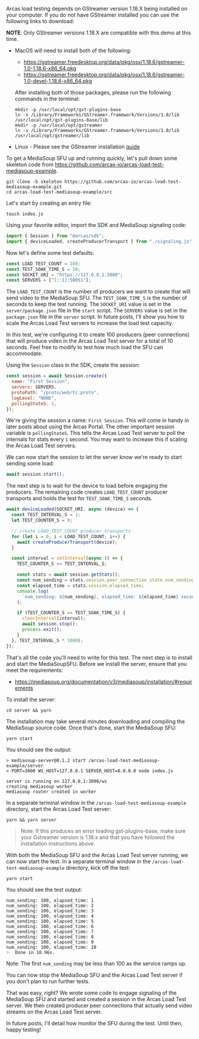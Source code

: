 Arcas load testing depends on GStreamer version 1.18.X being installed on your computer. If you do not have GStreamer installed you can use the following links to download:

**NOTE**: Only GStreamer versions 1.18.X are compatible with this demo at this time.

- MacOS will need to install both of the following:
  - https://gstreamer.freedesktop.org/data/pkg/osx/1.18.6/gstreamer-1.0-1.18.6-x86_64.pkg
  - https://gstreamer.freedesktop.org/data/pkg/osx/1.18.6/gstreamer-1.0-devel-1.18.6-x86_64.pkg
  
  After installing both of those packages, please run the following commands in the terminal:
  ```
  mkdir -p /usr/local/opt/gst-plugins-base
  ln -s /Library/Frameworks/GStreamer.framework/Versions/1.0/lib /usr/local/opt/gst-plugins-base/lib
  mkdir -p /usr/local/opt/gstreamer
  ln -s /Library/Frameworks/GStreamer.framework/Versions/1.0/lib /usr/local/opt/gstreamer/lib
  ```

- Linux - Please see the GStreamer installation [guide](https://gstreamer.freedesktop.org/documentation/installing/on-linux.html?gi-language=c)

To get a MediaSoup SFU up and running quickly, let's pull down some skeleton code from https://github.com/arcas-io/arcas-load-test-mediasoup-example.

```shell
git clone -b skeleton https://github.com/arcas-io/arcas-load-test-mediasoup-example.git
cd arcas-load-test-mediasoup-example/src
```

Let's start by creating an entry file:

```shell
touch index.js
```

Using your favorite editor, import the SDK and MediaSoup signaling code:

```js
import { Session } from "@arcas/sdk";
import { deviceLoaded, createProducerTransport } from "./signaling.js";
```

Now let's define some test defaults:

```js
const LOAD_TEST_COUNT = 100;
const TEST_SOAK_TIME_S = 10;
const SOCKET_URI = "https://127.0.0.1:3000";
const SERVERS = ["[::1]:50051"];
```

The `LOAD_TEST_COUNT` is the number of producers we want to create that will send video to the MediaSoup SFU.
The `TEST_SOAK_TIME_S` is the number of seconds to keep the test running.
The `SOCKET_URI` value is set in the `server/package.json` file in the `start` script.
The `SERVERS` value is set in the `package.json` file in the `server` script.  In future posts, I'll show you how
to scale the Arcas Load Test servers to increase the load test capacity.

In this test, we're configuring it to create 100 producers (peer connections) that will produce video in the
Arcas Load Test server for a total of 10 seconds.  Feel free to modify to test how much load the SFU can accommodate.

Using the `Session` class in the SDK, create the session:

```js
const session = await Session.create({
  name: "First Session",
  servers: SERVERS,
  protoPath: "/proto/webrtc.proto",
  logLevel: "NONE",
  pollingStateS: 1,
});
```

We're giving the session a name: `First Session`.  This will come in handy in later posts about using the Arcas Portal.
The other important session variable is `pollingStateS`.  This tells the Arcas Load Test server to poll the internals for
stats every `1` second.  You may want to increase this if scaling the Arcas Load Test servers.

We can now start the session to let the server know we're ready to start sending some load:

```js
await session.start();
```

The next step is to wait for the device to load before engaging the producers.
The remaining code creates `LOAD_TEST_COUNT` producer transports and holds the test for `TEST_SOAK_TIME_S` seconds.

```js
await deviceLoaded(SOCKET_URI, async (device) => {
  const TEST_INTERVAL_S = 1;
  let TEST_COUNTER_S = 0;

  // create LOAD_TEST_COUNT producer transports
  for (let i = 0; i < LOAD_TEST_COUNT; i++) {
    await createProducerTransport(device);
  }

  const interval = setInterval(async () => {
    TEST_COUNTER_S += TEST_INTERVAL_S;

    const stats = await session.getStats();
    const num_sending = stats.session.peer_connection_state.num_sending;
    const elapsed_time = stats.session.elapsed_time;
    console.log(
      `num_sending: ${num_sending}, elapsed_time: ${elapsed_time} seconds`
    );

    if (TEST_COUNTER_S >= TEST_SOAK_TIME_S) {
      clearInterval(interval);
      await session.stop();
      process.exit();
    }
  }, TEST_INTERVAL_S * 1000);
});
```

That's all the code you'll need to write for this test.
The next step is to install and start the MediaSoupSFU.
Before we install the server, ensure that you meet the requirements:

- https://mediasoup.org/documentation/v3/mediasoup/installation/#requirements


To install the server:

```shell
cd server && yarn
```

The installation may take several minutes downloading and compiling the MediaSoup source code.
Once that's done, start the MediaSoup SFU:

```shell
yarn start
```

You should see the output:

```
> mediasoup-server@0.1.2 start /arcas-load-test-mediasoup-example/server
> PORT=3000 WS_HOST=127.0.0.1 SERVER_HOST=0.0.0.0 node index.js

server is running on 127.0.0.1:3000/ws
creating mediasoup worker
mediasoup router created in worker
```

In a separate terminal window in the `/arcas-load-test-mediasoup-example` directory, start the Arcas Load Test server:

```shell
yarn && yarn server
```

> Note: If this produces an error loading gst-plugins-base, make sure your Gstreamer version is 1.18.x and that you have followed the installation instructions above.

With both the MediaSoup SFU and the Arcas Load Test server running, we can now start the test.
In a separate terminal window in the `/arcas-load-test-mediasoup-example` directory, kick off the test:

```shell
yarn start
```

You should see the test output:

```text
num_sending: 100, elapsed_time: 1
num_sending: 100, elapsed_time: 2
num_sending: 100, elapsed_time: 3
num_sending: 100, elapsed_time: 4
num_sending: 100, elapsed_time: 5
num_sending: 100, elapsed_time: 6
num_sending: 100, elapsed_time: 7
num_sending: 100, elapsed_time: 8
num_sending: 100, elapsed_time: 9
num_sending: 100, elapsed_time: 10
✨  Done in 10.96s.
```

Note: The first `num_sending` may be less than 100 as the service ramps up.

You can now stop the MediaSoup SFU and the Arcas Load Test server if you don't plan to run further tests.

That was easy, right?  We wrote some code to engage signaling of the MediaSoup SFU and started and created a session
in the Arcas Load Test server.  We then created producer peer connections that actually send video streams on the
Arcas Load Test server.

In future posts, I'll detail how monitor the SFU during the test.  Until then, happy testing!
